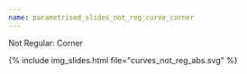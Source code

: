 ```yaml
---
name: parametrised_slides_not_reg_curve_corner
---
```


Not Regular: Corner

{% include img_slides.html file="curves_not_reg_abs.svg" %}
